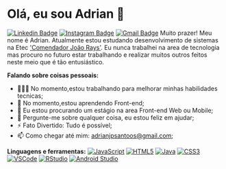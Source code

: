# Olá, eu sou Adrian 👋
[![Linkedin Badge](https://img.shields.io/badge/-Adrian_José_Pereira_Santos-blue?style=flat&logo=Linkedin&logoColor=white)](https://www.linkedin.com/in/adrian-santos-5a5941234) [![Instagram Badge](https://img.shields.io/badge/-@super.adr-purple?style=flat&logo=instagram&logoColor=white)](https://instagram.com/super.adr) [![Gmail Badge](https://img.shields.io/badge/-adrianjpsantoos-c14438?style=flat&logo=Gmail&logoColor=white)](mailto:adrianjpsantoos@gmail.com)
Muito prazer! Meu nome é Adrian. Atualmente estou estudando desenvolvimento de sistemas na Etec ['Comendador João Rays'](https://www.linkedin.com/school/etec-comendador-joao-rays/). Eu nunca trabalhei na area de tecnologia mas procuro no futuro estar trabalhando e realizar muitos outros feitos neste meio que é tão entusiástico.

**Falando sobre coisas pessoais:**

- 👨🏽‍💻 No momento,estou trabalhando para melhorar minhas habilidades tecnicas;
- 🌱 No momento,estou aprendendo Front-end; 
- 👯 Eu estou procurando um estágio na area Front-end Web ou Mobile;
- 💬 Pergunte-me sobre qualquer coisa, eu estou feliz em ajudar;
- ⚡️ Fato Divertido: Tudo é possível;
- 📫 Como chegar até mim: [adrianjpsantoos@gmail.com](mailto:adrianjpsantoos@gmail.com);

**Linguagens e ferramentas:**
 [![JavaScript](https://img.shields.io/badge/-JavaScript-black?style=flat&logo=javascript)](https://www.linkedin.com/in/adrianjpsantos) [![HTML5](https://img.shields.io/badge/-HTML5-E34F26?style=flat&logo=html5&logoColor=white)](https://www.linkedin.com/in/adrianjpsantos) [![Java](https://img.shields.io/badge/-Java-red?style=flat&logo=Java&logoColor=white)](https://www.linkedin.com/in/adrianjpsantos) [![CSS3](https://img.shields.io/badge/-CSS3-1572B6?style=flat&logo=css3)](https://www.linkedin.com/in/adrianjpsantos)
 [![VSCode](https://img.shields.io/badge/-VSCode-black?style=flat&logo=Visual-Studio&logoColor=blue)](https://www.linkedin.com/in/adrianjpsantos) [![RStudio](https://img.shields.io/badge/-RStudio-75AADB?style=flat&logo=RStudio&logoColor=white)](https://www.linkedin.com/in/adrianjpsantos) [![Android Studio](https://img.shields.io/badge/-Android_Studio-green?style=flat&logo=Android-Studio&logoColor=white)](https://www.linkedin.com/in/adrianjpsantos)
